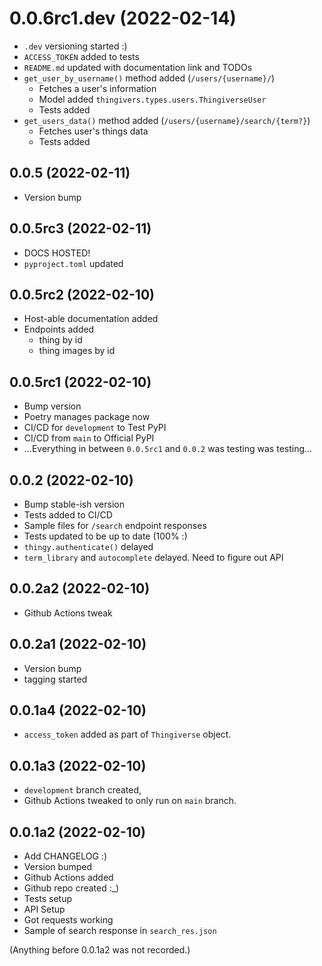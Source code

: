 # 0.0.6rc1.dev (2022-02-14)

- `.dev` versioning started :)
- `ACCESS_TOKEN` added to tests
- `README.md` updated with documentation link and TODOs
- `get_user_by_username()` method added (`/users/{username}/`)
  - Fetches a user's information
  - Model added `thingivers.types.users.ThingiverseUser`
  - Tests added
- `get_users_data()` method added (`/users/{username}/search/{term?}`)
  - Fetches user's things data
  - Tests added

## 0.0.5 (2022-02-11)

- Version bump

## 0.0.5rc3 (2022-02-11)

- DOCS HOSTED!
- `pyproject.toml` updated

## 0.0.5rc2 (2022-02-10)

- Host-able documentation added
- Endpoints added
  - thing by id
  - thing images by id

## 0.0.5rc1 (2022-02-10)

- Bump version
- Poetry manages package now
- CI/CD for `development` to Test PyPI
- CI/CD from `main` to Official PyPI
- ...Everything in between `0.0.5rc1` and `0.0.2` was testing was testing...

## 0.0.2 (2022-02-10)

- Bump stable-ish version
- Tests added to CI/CD
- Sample files for `/search` endpoint responses
- Tests updated to be up to date (100% :)
- `thingy.authenticate()` delayed
- `term_library` and `autocomplete` delayed. Need to figure out API

## 0.0.2a2 (2022-02-10)

- Github Actions tweak

## 0.0.2a1 (2022-02-10)

- Version bump
- tagging started

## 0.0.1a4 (2022-02-10)

- `access_token` added as part of `Thingiverse` object.

## 0.0.1a3 (2022-02-10)

- `development` branch created,
- Github Actions tweaked to only run on `main` branch.


## 0.0.1a2 (2022-02-10)

- Add CHANGELOG :)
- Version bumped
- Github Actions added
- Github repo created :_)
- Tests setup
- API Setup
- Got requests working
- Sample of search response in `search_res.json`

(Anything before 0.0.1a2 was not recorded.)
